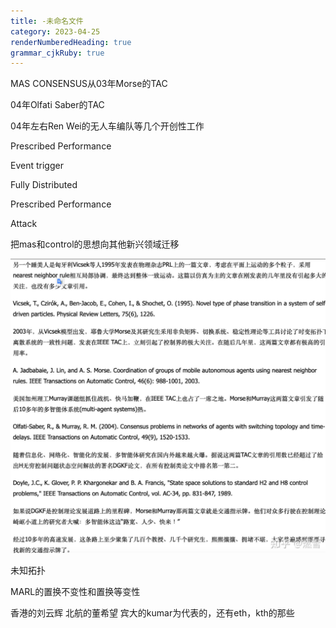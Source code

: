 ```yaml
---
title: -未命名文件 
category: 2023-04-25
renderNumberedHeading: true
grammar_cjkRuby: true
---
```



MAS CONSENSUS从03年Morse的TAC

04年Olfati Saber的TAC

04年左右Ren Wei的无人车编队等几个开创性工作

Prescribed Performance

Event trigger

Fully Distributed

Prescribed Performance

Attack

把mas和control的思想向其他新兴领域迁移

![enter description here](./images/1682425156068.png)

未知拓扑

MARL的置换不变性和置换等变性

香港的刘云辉
北航的董希望
宾大的kumar为代表的，还有eth，kth的那些